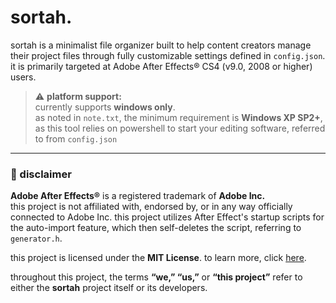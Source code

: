 # sortah.

sortah is a minimalist file organizer built to help content creators manage their project files through fully customizable settings defined in `config.json`.  
it is primarily targeted at Adobe After Effects® CS4 (v9.0, 2008 or higher) users.

> ⚠️ **platform support:**  
> currently supports **windows only**.  
> as noted in `note.txt`, the minimum requirement is **Windows XP SP2+**, as this tool relies on powershell to start your editing software, referred to from `config.json`

---

### 📄 disclaimer

**Adobe After Effects®** is a registered trademark of **Adobe Inc.**  
this project is not affiliated with, endorsed by, or in any way officially connected to Adobe Inc.
this project utilizes After Effect's startup scripts for the auto-import feature, which then self-deletes the script, referring to `generator.h`.

this project is licensed under the **MIT License**. to learn more, click [here](https://choosealicense.com/).

throughout this project, the terms **“we,” “us,”** or **“this project”** refer to either the **sortah** project itself or its developers.
